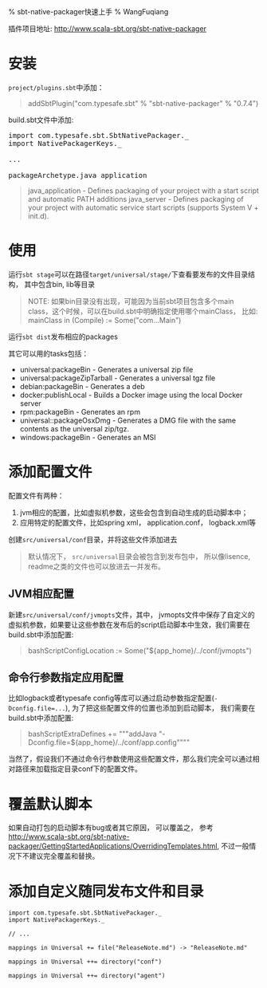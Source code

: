 % sbt-native-packager快速上手
% WangFuqiang

插件项目地址: <http://www.scala-sbt.org/sbt-native-packager>

# 安装

`project/plugins.sbt`中添加：

> addSbtPlugin("com.typesafe.sbt" % "sbt-native-packager" % "0.7.4")

build.sbt文件中添加:
<pre>
import com.typesafe.sbt.SbtNativePackager._
import NativePackagerKeys._

...

packageArchetype.java_application
</pre>

> java_application - Defines packaging of your project with a start script and automatic PATH additions
> java_server - Defines packaging of your project with automatic service start scripts (supports System V + init.d).

# 使用

运行`sbt stage`可以在路径`target/universal/stage/`下查看要发布的文件目录结构， 其中包含bin, lib等目录

> NOTE: 如果bin目录没有出现，可能因为当前sbt项目包含多个main class，这个时候，可以在build.sbt中明确指定使用哪个mainClass， 比如:
> mainClass in (Compile) := Some("com...Main")


运行`sbt dist`发布相应的packages

其它可以用的tasks包括：

* universal:packageBin - Generates a universal zip file
* universal:packageZipTarball - Generates a universal tgz file
* debian:packageBin - Generates a deb
* docker:publishLocal - Builds a Docker image using the local Docker server
* rpm:packageBin - Generates an rpm
* universal::packageOsxDmg - Generates a DMG file with the same contents as the universal zip/tgz.
* windows:packageBin - Generates an MSI

# 添加配置文件

配置文件有两种：
1. jvm相应的配置，比如虚拟机参数，这些会包含到自动生成的启动脚本中；
2. 应用特定的配置文件，比如spring xml， application.conf， logback.xml等

创建`src/universal/conf`目录，并将这些文件添加进去

> 默认情况下，  `src/universal`目录会被包含到发布包中， 所以像lisence, readme之类的文件也可以放进去一并发布。

## JVM相应配置
新建`src/universal/conf/jvmopts`文件，其中， jvmopts文件中保存了自定义的虚拟机参数，如果要让这些参数在发布后的script启动脚本中生效，我们需要在build.sbt中添加配置:

> bashScriptConfigLocation := Some("${app_home}/../conf/jvmopts")

## 命令行参数指定应用配置
比如logback或者typesafe config等库可以通过启动参数指定配置(`-Dconfig.file=...`), 为了把这些配置文件的位置也添加到启动脚本， 我们需要在build.sbt中添加配置:

> bashScriptExtraDefines += """addJava "-Dconfig.file=${app_home}/../conf/app.config""""

当然了，假设我们不通过命令行参数使用这些配置文件，那么我们完全可以通过相对路径来加载指定目录conf下的配置文件。

# 覆盖默认脚本
如果自动打包的启动脚本有bug或者其它原因， 可以覆盖之， 参考<http://www.scala-sbt.org/sbt-native-packager/GettingStartedApplications/OverridingTemplates.html>, 不过一般情况下不建议完全覆盖和替换。


# 添加自定义随同发布文件和目录


~~~~~~~ {.scala}
import com.typesafe.sbt.SbtNativePackager._
import NativePackagerKeys._

// ...

mappings in Universal += file("ReleaseNote.md") -> "ReleaseNote.md"

mappings in Universal ++= directory("conf")

mappings in Universal ++= directory("agent")
~~~~~~~




























